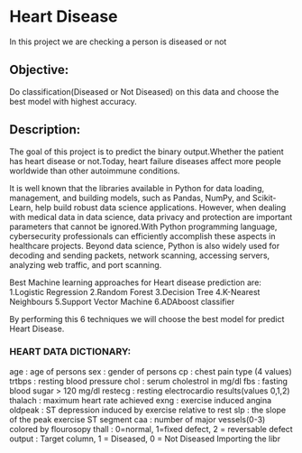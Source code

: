# Heart Disease
In this project we are checking a person is diseased or not

## Objective:
Do classification(Diseased or Not Diseased) on this data and choose the best model with highest accuracy.

## Description:
The goal of this project is to predict the binary output.Whether the patient has heart disease or not.Today, heart failure diseases affect more people worldwide than other autoimmune conditions.

It is well known that the libraries available in Python for data loading, management, and building models, such as Pandas, NumPy, and Scikit-Learn, help build robust data science applications. However, when dealing with medical data in data science, data privacy and protection are important parameters that cannot be ignored.With Python programming language, cybersecurity professionals can efficiently accomplish these aspects in healthcare projects. Beyond data science, Python is also widely used for decoding and sending packets, network scanning, accessing servers, analyzing web traffic, and port scanning.

 Best Machine learning approaches for Heart disease prediction are:
    1.Logistic Regression
    2.Random Forest
    3.Decision Tree
    4.K-Nearest Neighbours
    5.Support Vector Machine
    6.ADAboost classifier

By performing this 6 techniques we will choose the best model for predict Heart Disease.

### HEART DATA DICTIONARY:

age : age of persons
sex : gender of persons
cp : chest pain type (4 values)
trtbps : resting blood pressure
chol : serum cholestrol in mg/dl
fbs : fasting blood sugar > 120 mg/dl
restecg : resting electrocardio results(values 0,1,2)
thalach : maximum heart rate achieved
exng : exercise induced angina
oldpeak : ST depression induced by exercise relative to rest
slp : the slope of the peak exercise ST segment
caa : number of major vessels(0-3) colored by flourosopy
thall : 0=normal, 1=fixed defect, 2 = reversable defect
output : Target column, 1 = Diseased, 0 = Not Diseased
Importing the libr
